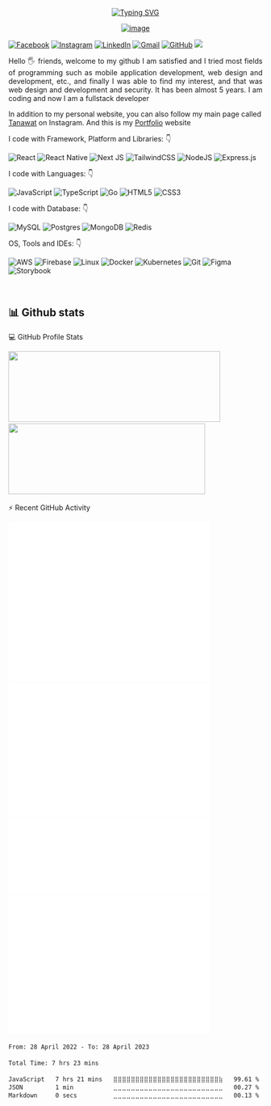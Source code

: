 <div align="center">
 
 [![Typing SVG](https://readme-typing-svg.herokuapp.com/?lines=Hi+there!+I`m+Ta,Tanawat;I`m+a+Fullstack+Developer)](https://git.io/typing-svg)
 
 [![image](https://user-images.githubusercontent.com/10110939/169654643-44d62b73-f51a-458f-b49d-ec8f8865b370.png)](https://tanawat.web.app/)
 
</div>

<div align="left">

 [![Facebook](https://img.shields.io/badge/Tanawat-%231877F2.svg?style=for-the-badge&logo=Facebook&logoColor=white)]([https://github.com/tanawat011](https://www.facebook.com/tanawat.pin))
 [![Instagram](https://img.shields.io/badge/Tanawat-%23E4405F.svg?style=for-the-badge&logo=Instagram&logoColor=white)]([https://github.com/tanawat011](https://www.instagram.com/ta.tanawat.pin/))
 [![LinkedIn](https://img.shields.io/badge/Tanawat-%230077B5.svg?style=for-the-badge&logo=linkedin&logoColor=white)]([https://github.com/tanawat011](https://www.linkedin.com/in/tanawat-pinthongpan-683a84167/))
 [![Gmail](https://img.shields.io/badge/Tanawat-D14836?style=for-the-badge&logo=gmail&logoColor=white)](mailto:tanawat.works@gmail.com)
 [![GitHub](https://img.shields.io/badge/Tanawat-%23121011.svg?style=for-the-badge&logo=github&logoColor=white)](https://github.com/tanawat011)
 ![](https://komarev.com/ghpvc/?username=tanawat011&label=PROFILE+VIEWS&style=for-the-badge&color=brightgreen)
 
</div>  
<p align="justify"> 
Hello 🖐️ friends, welcome to my github
I am satisfied and I tried most fields of programming such as mobile application development, web design and development, etc., and finally I was able to find my interest, and that was web design and development and security. It has been almost 5 years. I am coding and now I am a fullstack developer
&nbsp;

In addition to my personal website, you can also follow my main page called [Tanawat](https://www.instagram.com/ta.tanawat.pin/) on Instagram. And this is my [Portfolio](https://tanawat.web.app/) website
</p>


<p align="left">
I code with Framework, Platform and Libraries:  👇
 
 ![React](https://img.shields.io/badge/react-%2320232a.svg?style=for-the-badge&logo=react&logoColor=%2361DAFB)
 ![React Native](https://img.shields.io/badge/react_native-%2320232a.svg?style=for-the-badge&logo=react&logoColor=%2361DAFB)
 ![Next JS](https://img.shields.io/badge/Next-black?style=for-the-badge&logo=next.js&logoColor=white)
 ![TailwindCSS](https://img.shields.io/badge/tailwindcss-%2338B2AC.svg?style=for-the-badge&logo=tailwind-css&logoColor=white)
 ![NodeJS](https://img.shields.io/badge/node.js-6DA55F?style=for-the-badge&logo=node.js&logoColor=white)
 ![Express.js](https://img.shields.io/badge/express.js-%23404d59.svg?style=for-the-badge&logo=express&logoColor=%2361DAFB)

I code with Languages:  👇
 
 ![JavaScript](https://img.shields.io/badge/javascript-%23323330.svg?style=for-the-badge&logo=javascript&logoColor=%23F7DF1E)
 ![TypeScript](https://img.shields.io/badge/typescript-%23007ACC.svg?style=for-the-badge&logo=typescript&logoColor=white)
 ![Go](https://img.shields.io/badge/go-%2300ADD8.svg?style=for-the-badge&logo=go&logoColor=white)
 ![HTML5](https://img.shields.io/badge/html5-%23E34F26.svg?style=for-the-badge&logo=html5&logoColor=white)
 ![CSS3](https://img.shields.io/badge/css3-%231572B6.svg?style=for-the-badge&logo=css3&logoColor=white)

I code with Database:  👇
 
 ![MySQL](https://img.shields.io/badge/mysql-%2300f.svg?style=for-the-badge&logo=mysql&logoColor=white)
 ![Postgres](https://img.shields.io/badge/postgres-%23316192.svg?style=for-the-badge&logo=postgresql&logoColor=white)
 ![MongoDB](https://img.shields.io/badge/MongoDB-%234ea94b.svg?style=for-the-badge&logo=mongodb&logoColor=white)
 ![Redis](https://img.shields.io/badge/redis-%23DD0031.svg?style=for-the-badge&logo=redis&logoColor=white)
 
OS, Tools and IDEs:  👇
 
 ![AWS](https://img.shields.io/badge/AWS-%23FF9900.svg?style=for-the-badge&logo=amazon-aws&logoColor=white)
 ![Firebase](https://img.shields.io/badge/firebase-%23039BE5.svg?style=for-the-badge&logo=firebase)
 ![Linux](https://img.shields.io/badge/Linux-FCC624?style=for-the-badge&logo=linux&logoColor=black)
 ![Docker](https://img.shields.io/badge/docker-%230db7ed.svg?style=for-the-badge&logo=docker&logoColor=white)
 ![Kubernetes](https://img.shields.io/badge/kubernetes-%23326ce5.svg?style=for-the-badge&logo=kubernetes&logoColor=white)
 ![Git](https://img.shields.io/badge/git-%23F05033.svg?style=for-the-badge&logo=git&logoColor=white)
 ![Figma](https://img.shields.io/badge/figma-%23F24E1E.svg?style=for-the-badge&logo=figma&logoColor=white)
 ![Storybook](https://img.shields.io/badge/-Storybook-FF4785?style=for-the-badge&logo=storybook&logoColor=white)
</p>

&nbsp;
&nbsp;
## 📊 Github stats

<div align="">
 
💻 GitHub Profile Stats
 
 [<img src="https://github-readme-stats.vercel.app/api?username=tanawat011" width="420" height="140">](https://github.com/tanawat011/tanawat011)
 [<img src="https://github-readme-stats.vercel.app/api/top-langs/?username=tanawat011&layout=compact" width="390" height="140">](https://github.com/tanawat011/tanawat011)

</div>

<div align="">
 
⚡ Recent GitHub Activity
 
 [<img src="./github-metrics-classic.svg" width="400">](https://github.com/tanawat011/tanawat011)
 [<img src="./github-metrics-habits.svg" width="400">](https://github.com/tanawat011/tanawat011)
 [<img src="./github-metrics-wakatime.svg" width="400">](https://github.com/tanawat011/tanawat011)
 [<img src="./github-metrics-commit-calendar.svg" width="400">](https://github.com/tanawat011/tanawat011)
 
</div>

<!--START_SECTION:waka-->

```text
From: 28 April 2022 - To: 28 April 2023

Total Time: 7 hrs 23 mins

JavaScript   7 hrs 21 mins   ⣿⣿⣿⣿⣿⣿⣿⣿⣿⣿⣿⣿⣿⣿⣿⣿⣿⣿⣿⣿⣿⣿⣿⣿⣷   99.61 %
JSON         1 min           ⣀⣀⣀⣀⣀⣀⣀⣀⣀⣀⣀⣀⣀⣀⣀⣀⣀⣀⣀⣀⣀⣀⣀⣀⣀   00.27 %
Markdown     0 secs          ⣀⣀⣀⣀⣀⣀⣀⣀⣀⣀⣀⣀⣀⣀⣀⣀⣀⣀⣀⣀⣀⣀⣀⣀⣀   00.13 %
```

<!--END_SECTION:waka-->
